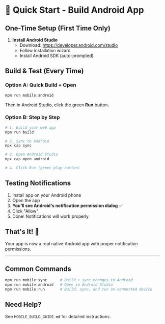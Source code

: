 # 🚀 Quick Start - Build Android App

## One-Time Setup (First Time Only)

1. **Install Android Studio**
   - Download: https://developer.android.com/studio
   - Follow installation wizard
   - Install Android SDK (auto-prompted)

## Build & Test (Every Time)

### Option A: Quick Build + Open
```bash
npm run mobile:android
```
Then in Android Studio, click the green **Run** button.

### Option B: Step by Step
```bash
# 1. Build your web app
npm run build

# 2. Sync to Android
npx cap sync

# 3. Open Android Studio
npx cap open android

# 4. Click Run (green play button)
```

## Testing Notifications

1. Install app on your Android phone
2. Open the app
3. **You'll see Android's notification permission dialog** ✅
4. Click "Allow"
5. Done! Notifications will work properly

## That's It! 🎉

Your app is now a real native Android app with proper notification permissions.

---

## Common Commands

```bash
npm run mobile:sync      # Build + sync changes to Android
npm run mobile:android   # Open in Android Studio
npm run mobile:run       # Build, sync, and run on connected device
```

## Need Help?

See `MOBILE_BUILD_GUIDE.md` for detailed instructions.
